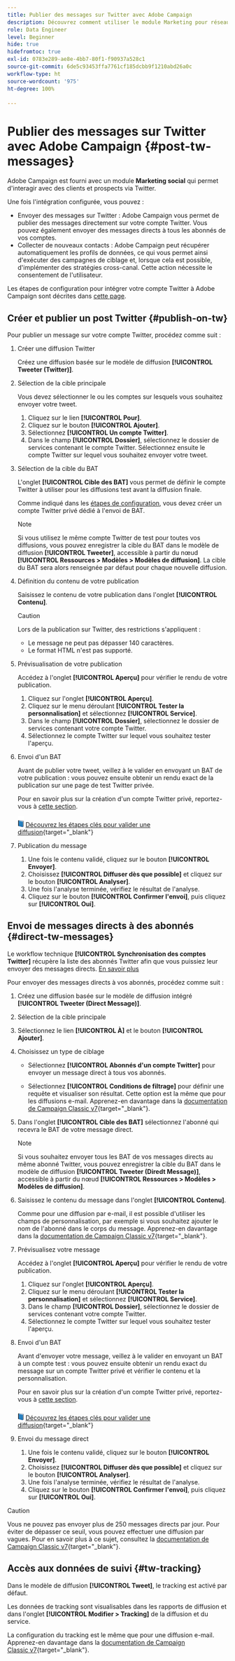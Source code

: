 ```yaml
---
title: Publier des messages sur Twitter avec Adobe Campaign
description: Découvrez comment utiliser le module Marketing pour réseaux sociaux d'Adobe Campaign pour publier des messages sur Twitter et collecter des données de contact.
role: Data Engineer
level: Beginner
hide: true
hidefromtoc: true
exl-id: 0783e289-ae8e-4bb7-80f1-f90937a528c1
source-git-commit: 6de5c93453ffa7761cf185dcbb9f1210abd26a0c
workflow-type: ht
source-wordcount: '975'
ht-degree: 100%

---
```



# Publier des messages sur Twitter avec Adobe Campaign {#post-tw-messages}

Adobe Campaign est fourni avec un module **Marketing social** qui permet d&#39;interagir avec des clients et prospects via Twitter.

Une fois l&#39;intégration configurée, vous pouvez :

* Envoyer des messages sur Twitter : Adobe Campaign vous permet de publier des messages directement sur votre compte Twitter. Vous pouvez également envoyer des messages directs à tous les abonnés de vos comptes.
* Collecter de nouveaux contacts : Adobe Campaign peut récupérer automatiquement les profils de données, ce qui vous permet ainsi d&#39;exécuter des campagnes de ciblage et, lorsque cela est possible, d&#39;implémenter des stratégies cross-canal. Cette action nécessite le consentement de l&#39;utilisateur.

Les étapes de configuration pour intégrer votre compte Twitter à Adobe Campaign sont décrites dans [cette page](../connect/ac-tw.md).

## Créer et publier un post Twitter {#publish-on-tw}

Pour publier un message sur votre compte Twitter, procédez comme suit :

1. Créer une diffusion Twitter

   Créez une diffusion basée sur le modèle de diffusion **[!UICONTROL Tweeter (Twitter)]**.

1. Sélection de la cible principale

   Vous devez sélectionner le ou les comptes sur lesquels vous souhaitez envoyer votre tweet.

   1. Cliquez sur le lien **[!UICONTROL Pour]**.
   1. Cliquez sur le bouton **[!UICONTROL Ajouter]**.
   1. Sélectionnez **[!UICONTROL Un compte Twitter]**.
   1. Dans le champ **[!UICONTROL Dossier]**, sélectionnez le dossier de services contenant le compte Twitter. Sélectionnez ensuite le compte Twitter sur lequel vous souhaitez envoyer votre tweet.

1. Sélection de la cible du BAT

   L&#39;onglet **[!UICONTROL Cible des BAT]** vous permet de définir le compte Twitter à utiliser pour les diffusions test avant la diffusion finale.

   Comme indiqué dans les [étapes de configuration](../connect/ac-tw.md#tw-test-account), vous devez créer un compte Twitter privé dédié à l&#39;envoi de BAT.

   >[!NOTE]
   >
   >Si vous utilisez le même compte Twitter de test pour toutes vos diffusions, vous pouvez enregistrer la cible du BAT dans le modèle de diffusion **[!UICONTROL Tweeter]**, accessible à partir du nœud **[!UICONTROL Ressources > Modèles > Modèles de diffusion]**. La cible du BAT sera alors renseignée par défaut pour chaque nouvelle diffusion.

1. Définition du contenu de votre publication

   Saisissez le contenu de votre publication dans l&#39;onglet **[!UICONTROL Contenu]**.

   >[!CAUTION]
   >
   >Lors de la publication sur Twitter, des restrictions s&#39;appliquent :
   >
   >* Le message ne peut pas dépasser 140 caractères.
   >* Le format HTML n&#39;est pas supporté.


1. Prévisualisation de votre publication

   Accédez à l&#39;onglet **[!UICONTROL Aperçu]** pour vérifier le rendu de votre publication.

   1. Cliquez sur l&#39;onglet **[!UICONTROL Aperçu]**.
   1. Cliquez sur le menu déroulant **[!UICONTROL Tester la personnalisation]** et sélectionnez **[!UICONTROL Service]**.
   1. Dans le champ **[!UICONTROL Dossier]**, sélectionnez le dossier de services contenant votre compte Twitter.
   1. Sélectionnez le compte Twitter sur lequel vous souhaitez tester l&#39;aperçu.

1. Envoi d&#39;un BAT

   Avant de publier votre tweet, veillez à le valider en envoyant un BAT de votre publication : vous pouvez ensuite obtenir un rendu exact de la publication sur une page de test Twitter privée.

   Pour en savoir plus sur la création d&#39;un compte Twitter privé, reportez-vous à [cette section](../connect/ac-tw.md#tw-test-account).

   ![](../assets/do-not-localize/book.png) [Découvrez les étapes clés pour valider une diffusion](https://experienceleague.adobe.com/docs/campaign-classic/using/sending-messages/key-steps-when-creating-a-delivery/steps-validating-the-delivery.html?lang=fr){target=&quot;_blank&quot;}

1. Publication du message

   1. Une fois le contenu validé, cliquez sur le bouton **[!UICONTROL Envoyer]**.
   1. Choisissez **[!UICONTROL Diffuser dès que possible]** et cliquez sur le bouton **[!UICONTROL Analyser]**.
   1. Une fois l&#39;analyse terminée, vérifiez le résultat de l&#39;analyse.
   1. Cliquez sur le bouton **[!UICONTROL Confirmer l&#39;envoi]**, puis cliquez sur **[!UICONTROL Oui]**.


## Envoi de messages directs à des abonnés {#direct-tw-messages}

Le workflow technique **[!UICONTROL Synchronisation des comptes Twitter]** récupère la liste des abonnés Twitter afin que vous puissiez leur envoyer des messages directs. [En savoir plus](../connect/ac-tw.md#synchro-tw-accounts)

Pour envoyer des messages directs à vos abonnés, procédez comme suit :

1. Créez une diffusion basée sur le modèle de diffusion intégré **[!UICONTROL Tweeter (Direct Message)]**.

1. Sélection de la cible principale

1. Sélectionnez le lien **[!UICONTROL À]** et le bouton **[!UICONTROL Ajouter]**.

1. Choisissez un type de ciblage

   * Sélectionnez **[!UICONTROL Abonnés d&#39;un compte Twitter]** pour envoyer un message direct à tous vos abonnés.

   * Sélectionnez **[!UICONTROL Conditions de filtrage]** pour définir une requête et visualiser son résultat. Cette option est la même que pour les diffusions e-mail. Apprenez-en davantage dans la [documentation de Campaign Classic v7](https://experienceleague.adobe.com/docs/campaign-classic/using/getting-started/creating-queries/defining-filter-conditions.html?lang=fr){target=&quot;_blank&quot;}.

1. Dans l&#39;onglet **[!UICONTROL Cible des BAT]** sélectionnez l&#39;abonné qui recevra le BAT de votre message direct.

   >[!NOTE]
   >
   >Si vous souhaitez envoyer tous les BAT de vos messages directs au même abonné Twitter, vous pouvez enregistrer la cible du BAT dans le modèle de diffusion **[!UICONTROL Tweeter (Diredt Message)]**, accessible à partir du nœud **[!UICONTROL Ressources > Modèles > Modèles de diffusion]**.

1. Saisissez le contenu du message dans l&#39;onglet **[!UICONTROL Contenu]**.

   Comme pour une diffusion par e-mail, il est possible d&#39;utiliser les champs de personnalisation, par exemple si vous souhaitez ajouter le nom de l&#39;abonné dans le corps du message. Apprenez-en davantage dans la [documentation de Campaign Classic v7](https://experienceleague.adobe.com/docs/campaign-classic/using/sending-messages/personalizing-deliveries/about-personalization.html?lang=fr){target=&quot;_blank&quot;}.

1. Prévisualisez votre message

   Accédez à l&#39;onglet **[!UICONTROL Aperçu]** pour vérifier le rendu de votre publication.

   1. Cliquez sur l&#39;onglet **[!UICONTROL Aperçu]**.
   1. Cliquez sur le menu déroulant **[!UICONTROL Tester la personnalisation]** et sélectionnez **[!UICONTROL Service]**.
   1. Dans le champ **[!UICONTROL Dossier]**, sélectionnez le dossier de services contenant votre compte Twitter.
   1. Sélectionnez le compte Twitter sur lequel vous souhaitez tester l&#39;aperçu.

1. Envoi d&#39;un BAT

   Avant d&#39;envoyer votre message, veillez à le valider en envoyant un BAT à un compte test : vous pouvez ensuite obtenir un rendu exact du message sur un compte Twitter privé et vérifier le contenu et la personnalisation.

   Pour en savoir plus sur la création d&#39;un compte Twitter privé, reportez-vous à [cette section](../connect/ac-tw.md#tw-test-account).

   ![](../assets/do-not-localize/book.png) [Découvrez les étapes clés pour valider une diffusion](https://experienceleague.adobe.com/docs/campaign-classic/using/sending-messages/key-steps-when-creating-a-delivery/steps-validating-the-delivery.html?lang=fr){target=&quot;_blank&quot;}

1. Envoi du message direct

   1. Une fois le contenu validé, cliquez sur le bouton **[!UICONTROL Envoyer]**.
   1. Choisissez **[!UICONTROL Diffuser dès que possible]** et cliquez sur le bouton **[!UICONTROL Analyser]**.
   1. Une fois l&#39;analyse terminée, vérifiez le résultat de l&#39;analyse.
   1. Cliquez sur le bouton **[!UICONTROL Confirmer l&#39;envoi]**, puis cliquez sur **[!UICONTROL Oui]**.

>[!CAUTION]
>
>Vous ne pouvez pas envoyer plus de 250 messages directs par jour. Pour éviter de dépasser ce seuil, vous pouvez effectuer une diffusion par vagues. Pour en savoir plus à ce sujet, consultez la [documentation de Campaign Classic v7](https://experienceleague.adobe.com/docs/campaign-classic/using/sending-messages/key-steps-when-creating-a-delivery/steps-sending-the-delivery.html?lang=fr#sending-using-multiple-waves){target=&quot;_blank&quot;}.


## Accès aux données de suivi {#tw-tracking}

Dans le modèle de diffusion **[!UICONTROL Tweet]**, le tracking est activé par défaut.

Les données de tracking sont visualisables dans les rapports de diffusion et dans l&#39;onglet **[!UICONTROL Modifier > Tracking]** de la diffusion et du service.

La configuration du tracking est le même que pour une diffusion e-mail. Apprenez-en davantage dans la [documentation de Campaign Classic v7](https://experienceleague.adobe.com/docs/campaign-classic/using/sending-messages/monitoring-deliveries/about-delivery-monitoring.html?lang=fr){target=&quot;_blank&quot;}.


